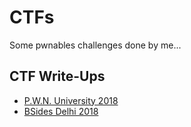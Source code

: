 # CTFs #

Some pwnables challenges done by me...

## CTF Write-Ups ##

 - [P.W.N. University 2018](P.W.N.University2018/)
 - [BSides Delhi 2018](BSidesDelhiCTF2018/)
